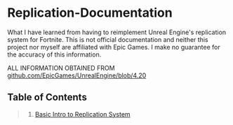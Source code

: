 # Replication-Documentation

What I have learned from having to reimplement Unreal Engine's replication system for Fortnite. This is not official documentation and neither this project nor myself are affiliated with Epic Games. I make no guarantee for the accuracy of this information.

ALL INFORMATION OBTAINED FROM [github.com/EpicGames/UnrealEngine/blob/4.20](https://github.com/EpicGames/UnrealEngine/blob/4.20)

<a name="table-of-contents"></a>
## Table of Contents

> 1. [Basic Intro to Replication System](Basics.md)
